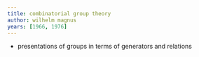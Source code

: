 ```yaml
---
title: combinatorial group theory
author: wilhelm magnus
years: [1966, 1976]
---
```


- presentations of groups in terms of generators and relations
